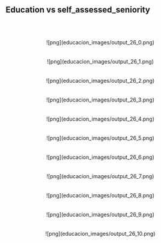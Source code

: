 ## Education vs self_assessed_seniority

<br/><br/>

<center>![png](educacion_images/output_26_0.png)  </center> 
<br/><br/>
<center>![png](educacion_images/output_26_1.png)  </center>    
<br/><br/>
<center>![png](educacion_images/output_26_2.png)  </center>    
<br/><br/>
<center>![png](educacion_images/output_26_3.png)  </center> 
<br/><br/>
<center>![png](educacion_images/output_26_4.png)  </center> 
<br/><br/>
<center>![png](educacion_images/output_26_5.png)  </center> 
<br/><br/>
<center>![png](educacion_images/output_26_6.png)  </center> 
<br/><br/>
<center>![png](educacion_images/output_26_7.png)  </center> 
<br/><br/>
<center>![png](educacion_images/output_26_8.png)  </center> 
<br/><br/>
<center>![png](educacion_images/output_26_9.png)  </center> 
<br/><br/>
<center>![png](educacion_images/output_26_10.png) </center>  

</br></br>

